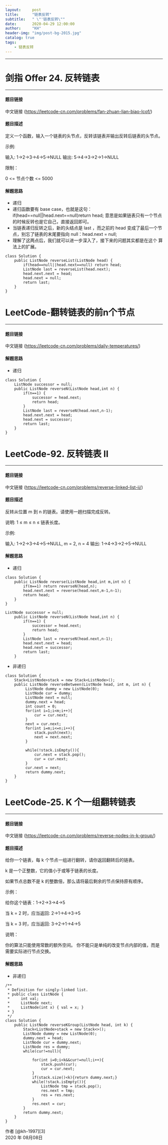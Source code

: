 ```yaml
---
layout:     post
title:      "链表反转"
subtitle:   " \"'链表反转\""
date:       2020-04-29 12:00:00
author:     "KH"
header-img: "img/post-bg-2015.jpg"
catalog: true
tags:
    - 链表反转
---
```


------


# 剑指 Offer 24. 反转链表

------
#### 题目链接

中文链接 (https://leetcode-cn.com/problems/fan-zhuan-lian-biao-lcof/)

#### 题目描述

定义一个函数，输入一个链表的头节点，反转该链表并输出反转后链表的头节点。

示例:

输入: 1->2->3->4->5->NULL
输出: 5->4->3->2->1->NULL


限制：

0 <= 节点个数 <= 5000

#### 解题思路

- 递归
- 递归函数要有 base case，也就是这句： if(head==null||head.next==null)return head;
  意思是如果链表只有⼀个节点的时候反转也是它⾃⼰，直接返回即可。
- 当链表递归反转之后，新的头结点是 last ，⽽之前的 head 变成了最后⼀个节点，别忘了链表的末尾要指向 null：head.next = null;
- 理解了这两点后，我们就可以进⼀步深⼊了，接下来的问题其实都是在这个
  算法上的扩展。


```
class Solution {
    public ListNode reverseList(ListNode head) {
        if(head==null||head.next==null) return head;
        ListNode last = reverseList(head.next);
        head.next.next = head;
        head.next = null;
        return last;
    }
}
```



# LeetCode-翻转链表的前n个节点

------
#### 题目链接

中文链接 (https://leetcode-cn.com/problems/daily-temperatures/)

#### 解题思路

- 递归


```
class Solution {
	ListNode successor = null;
    public ListNode reverseN(ListNode head,int n) {
        if(n==1) {
        	successor = head.next;
        	return head;
        }
        ListNode last = reverseN(head.next,n-1);
        head.next.next = head;
        head.next = successor;
        return last;
    }
}
```
# LeetCode-92. 反转链表 II

------
#### 题目链接

中文链接 (https://leetcode-cn.com/problems/reverse-linked-list-ii/)

#### 题目描述

反转从位置 m 到 n 的链表。请使用一趟扫描完成反转。

说明:
1 ≤ m ≤ n ≤ 链表长度。

示例:

输入: 1->2->3->4->5->NULL, m = 2, n = 4
输出: 1->4->3->2->5->NULL

#### 解题思路

- 递归


```
class Solution {
    public ListNode reverse(ListNode head,int m,int n) {
        if(m==1) return reverseN(head,n);
        head.next.next = reverse(head.next,m-1,n-1);
        return head;
    }
}

ListNode successor = null;
    public ListNode reverseN(ListNode head,int n) {
        if(n==1) {
        	successor = head.next;
        	return head;
        }
        ListNode last = reverseN(head.next,n-1);
        head.next.next = head;
        head.next = successor;
        return last;
    }
```

- 非递归

```
class Solution {
    Stack<ListNode>stack = new Stack<ListNode>();
    public ListNode reverseBetween(ListNode head, int m, int n) {
         ListNode dummy = new ListNode(0);
         ListNode cur = dummy;
         ListNode next = null;
         dummy.next = head;
         int count = 0;
         for(int i=1;i<m;i++){
             cur = cur.next;
         }
         next = cur.next;
         for(int i=m;i<=n;i++){
             stack.push(next);
             next = next.next;
         }
         
         while(!stack.isEmpty()){
             cur.next = stack.pop();
             cur = cur.next;
         }
         cur.next = next;
         return dummy.next;
    }
}
```

# LeetCode-25. K 个一组翻转链表

------
#### 题目链接

中文链接 (https://leetcode-cn.com/problems/reverse-nodes-in-k-group/)

#### 题目描述

给你一个链表，每 k 个节点一组进行翻转，请你返回翻转后的链表。

k 是一个正整数，它的值小于或等于链表的长度。

如果节点总数不是 k 的整数倍，那么请将最后剩余的节点保持原有顺序。

示例：

给你这个链表：1->2->3->4->5

当 k = 2 时，应当返回: 2->1->4->3->5

当 k = 3 时，应当返回: 3->2->1->4->5

说明：

你的算法只能使用常数的额外空间。
你不能只是单纯的改变节点内部的值，而是需要实际进行节点交换。

#### 解题思路

- 非递归


```
/**
 * Definition for singly-linked list.
 * public class ListNode {
 *     int val;
 *     ListNode next;
 *     ListNode(int x) { val = x; }
 * }
 */
class Solution {
    public ListNode reverseKGroup(ListNode head, int k) {
        Stack<ListNode>stack = new Stack<>();
        ListNode dummy = new ListNode(0);
        dummy.next = head;
        ListNode cur = dummy.next;
        ListNode res = dummy;
        while(cur!=null){

            for(int i=0;i<k&&cur!=null;i++){
                stack.push(cur);
                cur = cur.next;
            }
            if(stack.size()<k){return dummy.next;}
            while(!stack.isEmpty()){
                ListNode tmp = stack.pop();
                res.next = tmp;
                res = res.next;
            }
            res.next = cur;
        }
        return dummy.next;
    }
}
```



作者 [@kh-1997][3]     
2020 年 08月08日    